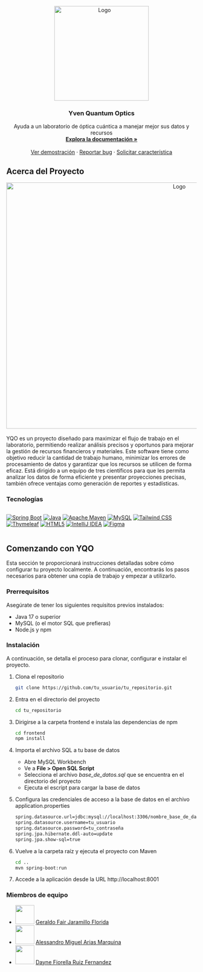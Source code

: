 <!-- INICIO DE LA DOCUMENTACIÓN DEL PROYECTO -->
<br />
<div align="center">
  <a href="https://github.com/Los-Malditos-del-i03-Ciclo-V/yven-quantums-optics">
    <img src="https://i.imgur.com/NYzNmSM.png" alt="Logo" width="250" height="250">
  </a>

  <h3 align="center">Yven Quantum Optics</h3>

  <p align="center">
    Ayuda a un laboratorio de óptica cuántica a manejar mejor sus datos y recursos
    <br />
    <a href="https://github.com/Los-Malditos-del-i03-Ciclo-V/yven-quantums-optics"><strong>Explora la documentación »</strong></a>
    <br />
    <br />
    <a href="https://github.com/Los-Malditos-del-i03-Ciclo-V/yven-quantums-optics">Ver demostración</a>
    ·
    <a href="https://github.com/Los-Malditos-del-i03-Ciclo-V/yven-quantums-optics/issues/new?assignees=&labels=bug%2C+enhancement&projects=&template=reportar-bug-%F0%9F%90%9E.md&title=">Reportar bug</a>
    ·
    <a href="https://github.com/Los-Malditos-del-i03-Ciclo-V/yven-quantums-optics/issues/new?assignees=&labels=enhancement&projects=&template=solicitar-nueva-caracter%C3%ADstica-%E2%9C%A8.md&title=">Solicitar característica</a>
  </p>
</div>

<!-- ACERCA DEL PROYECTO -->
## Acerca del Proyecto
<div align="center">
  <a href="https://github.com/Los-Malditos-del-i03-Ciclo-V/yven-quantums-optics">
    <img src="https://i.imgur.com/ZbGfGgk.png" alt="Logo" width="900" height="650">
  </a>
</div>
<br>
YQO es un proyecto diseñado para maximizar el flujo de trabajo en el laboratorio, permitiendo realizar análisis precisos y oportunos para mejorar la gestión de recursos financieros y materiales. Este software tiene como objetivo reducir la cantidad de trabajo humano, minimizar los errores de procesamiento de datos y garantizar que los recursos se utilicen de forma eficaz. Está dirigido a un equipo de tres científicos para que les permita analizar los datos de forma eficiente y presentar proyecciones precisas, también ofrece ventajas como generación de reportes y estadísticas.

### Tecnologías
<div style="display: flex; flex-wrap: wrap; justify-content: center;">

  [![Spring Boot](https://img.shields.io/badge/Spring%20Boot-6DB33F?style=for-the-badge&logo=springboot&logoColor=white)](https://spring.io/projects/spring-boot)
  [![Java](https://img.shields.io/badge/java-%23ED8B00.svg?style=for-the-badge&logo=openjdk&logoColor=white)](https://www.oracle.com/java/technologies/downloads/)
  [![Apache Maven](https://img.shields.io/badge/Apache%20Maven-C71A36?style=for-the-badge&logo=Apache%20Maven&logoColor=white)](https://maven.apache.org/)
  [![MySQL](https://img.shields.io/badge/-MySQL-4479A1?style=for-the-badge&logo=mysql&labelColor=4479A1&logoColor=FFF)](https://dev.mysql.com/downloads/workbench/)
  [![Tailwind CSS](https://img.shields.io/badge/Tailwind_CSS-grey?style=for-the-badge&logo=tailwind-css&logoColor=38B2AC)](https://tailwindcss.com/)
  [![Thymeleaf](https://img.shields.io/badge/Thymeleaf-%23005C0F.svg?style=for-the-badge&logo=Thymeleaf&logoColor=white)](https://www.thymeleaf.org/)
  [![HTML5](https://img.shields.io/badge/html5-%23E34F26.svg?style=for-the-badge&logo=html5&logoColor=white)](https://developer.mozilla.org/en-US/docs/Web/HTML)
  [![IntelliJ IDEA](https://img.shields.io/badge/IntelliJIDEA-000000.svg?style=for-the-badge&logo=intellij-idea&logoColor=white)](https://www.jetbrains.com/idea/download/)
  [![Figma](https://img.shields.io/badge/figma-%239400D3.svg?style=for-the-badge&logo=figma&logoColor=white)](https://www.figma.com/downloads/)

</div>

<!-- GETTING STARTED -->
## Comenzando con YQO

Esta sección te proporcionará instrucciones detalladas sobre cómo configurar tu proyecto localmente. A continuación, encontrarás los pasos necesarios para obtener una copia de trabajo y empezar a utilizarlo.

### Prerrequisitos

Asegúrate de tener los siguientes requisitos previos instalados:
* Java 17 o superior
* MySQL (o el motor SQL que prefieras)
* Node.js y npm

### Instalación

A continuación, se detalla el proceso para clonar, configurar e instalar el proyecto.

1. Clona el repositorio
   ```sh
   git clone https://github.com/tu_usuario/tu_repositorio.git
   ```
   
2. Entra en el directorio del proyecto
   ```sh
   cd tu_repositorio
   ```
   
3. Dirigirse a la carpeta frontend e instala las dependencias de npm
   ```sh
   cd frontend
   npm install
   ```
   
5. Importa el archivo SQL a tu base de datos
   - Abre MySQL Workbench
   - Ve a **File > Open SQL Script**
   - Selecciona el archivo _base_de_datos.sql_ que se encuentra en el directorio del proyecto
   - Ejecuta el escript para cargar la base de datos
  
6. Configura las credenciales de acceso a la base de datos en el archivo application.properties
   ```sh
   spring.datasource.url=jdbc:mysql://localhost:3306/nombre_base_de_datos
   spring.datasource.username=tu_usuario
   spring.datasource.password=tu_contraseña
   spring.jpa.hibernate.ddl-auto=update
   spring.jpa.show-sql=true
   ```
   
8. Vuelve a la carpeta raíz y ejecuta el proyecto con Maven
   ```sh
   cd ..
   mvn spring-boot:run
   ```
   
9. Accede a la aplicación desde la URL http://localhost:8001

### Miembros de equipo
- <img src="https://i.imgur.com/TszSrEx.jpeg" width="50" height="50"/> [Geraldo Fair Jaramillo Florida](https://github.com/Geraldow)
- <img src="https://i.imgur.com/iQaXHnb.jpeg" width="50" height="50"/> [Alessandro Miguel Arias Marquina](https://github.com/76287712)
- <img src="https://i.imgur.com/xYIFOqK.png" width="50" height="50"/> [Dayne Fiorella Ruiz Fernandez](https://github.com/73987271)
  
